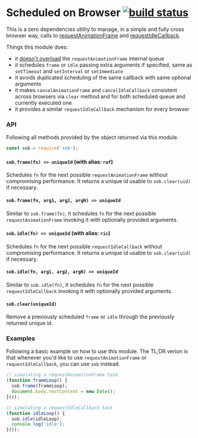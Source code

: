 Scheduled on Browser [![build status](https://secure.travis-ci.org/WebReflection/sob.svg)](http://travis-ci.org/WebReflection/sob)
====================

This is a zero dependencies utility to manage, in a simple and fully cross browser way, calls to [requestAnimationFrame](https://developer.mozilla.org/en-US/docs/Web/API/Window/requestAnimationFrame) and [requestIdleCallback](https://developer.mozilla.org/en-US/docs/Web/API/Window/requestIdleCallback).

Things this module does:

  * it [doesn't overload](https://medium.com/@paul_irish/requestanimationframe-scheduling-for-nerds-9c57f7438ef4#.dui1p8y4f) the `requestAnimationFrame` internal queue
  * it schedules `frame` or `idle` passing extra arguments if specified, same as `setTimeout` and `setInterval` or `setImmediate`
  * it avoids duplicated scheduling of the same callback with same optional arguments
  * it makes `cancelAnimationFrame` and `cancelIdleCallback` consistent across browsers via `clear` method and for both scheduled queue and currently executed one
  * it provides a similar `requestIdleCallback` mechanism for every browser

### API
Following all methods provided by the object returned via this module.
```js
const sob = require('sob');
```

#### `sob.frame(fn) => uniqueId` (with alias: `raf`)
Schedules `fn` for the next possible `requestAnimationFrame` without compromising performance.
It returns a unique id usable to `sob.clear(uid)` if necessary.

#### `sob.frame(fn, arg1, arg2, argN) => uniqueId`
Similar to `sob.frame(fn)`, it schedules `fn` for the next possible `requestAnimationFrame` invoking it with optionally provided arguments.

#### `sob.idle(fn) => uniqueId` (with alias: `ric`)
Schedules `fn` for the next possible `requestIdleCallback` without compromising performance.
It returns a unique id usable to `sob.clear(uid)` if necessary.

#### `sob.idle(fn, arg1, arg2, argN) => uniqueId`
Similar to `sob.idle(fn)`, it schedules `fn` for the next possible `requestIdleCallback` invoking it with optionally provided arguments.

#### `sob.clear(uniqueId)`
Remove a previously scheduled `frame` or `idle` through the previously returned unique id.

### Examples
Following a basic example on how to use this module.
The TL;DR verion is that whenever you'd like to use `requestAnimationFrame` or `requestIdleCallback`, you can use `sob` instead.

```js
// simulating a requestAnimationFrame task
(function frameLoop() {
  sob.frame(frameLoop);
  document.body.textContent = new Date();
}());

// simulating a requestIdleCallback task
(function idleLoop() {
  sob.idle(idleLoop);
  console.log('idle');
}());
```


